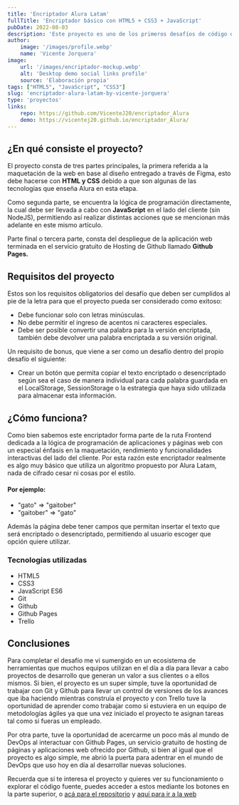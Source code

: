 ```yaml
---
title: 'Encriptador Alura Latam'
fullTitle: 'Encriptador básico con HTML5 + CSS3 + JavaScript'
pubDate: 2022-08-03
description: 'Este proyecto es uno de los primeros desafíos de código que desarrollé desde cero uniendo diferentes tecnologías web e infraestructura como servicio para desplegar el proyecto. Cabe mencionar que este proyecto está desarrollado como parte de la ruta ofrecida por Alura Latam en conjunto con Oracle y su programa Oracle One.'
author:
    image: '/images/profile.webp'
    name: 'Vicente Jorquera'
image:
    url: '/images/encriptador-mockup.webp'
    alt: 'Desktop demo social links profile'
    source: 'Elaboración propia'
tags: ["HTML5", "JavaScript", "CSS3"]
slug: 'encriptador-alura-latam-by-vicente-jorquera'
type: 'proyectos'
links:
    repo: https://github.com/VicenteJ20/encriptador_Alura
    demo: https://vicentej20.github.io/encriptador_Alura/
---
```


## ¿En qué consiste el proyecto?

El proyecto consta de tres partes principales, la primera referida a la maquetación de la web en base al diseño entregado a través de Figma, esto debe hacerse con **HTML y CSS** debido a que son algunas de las tecnologías que enseña Alura en esta etapa.

Como segunda parte, se encuentra la lógica de programación directamente, la cual debe ser llevada a cabo con **JavaScript** en el lado del cliente (sin NodeJS), permitiendo así realizar distintas acciones que se mencionan más adelante en este mismo artículo.

Parte final o tercera parte, consta del despliegue de la aplicación web terminada en el servicio gratuito de Hosting de Github llamado **Github Pages.**

## Requisitos del proyecto

Estos son los requisitos obligatorios del desafío que deben ser cumplidos al pie de la letra para que el proyecto pueda ser considerado como exitoso:

- Debe funcionar solo con letras minúsculas.
- No debe permitir el ingreso de acentos ni caracteres especiales.
- Debe ser posible convertir una palabra para la versión encriptada, también debe devolver una palabra encriptada a su versión original.

Un requisito de bonus, que viene a ser como un desafío dentro del propio desafío el siguiente:

- Crear un botón que permita copiar el texto encriptado o desencriptado según sea el caso de manera individual para cada palabra guardada en el LocalStorage, SessionStorage o la estrategia que haya sido utilizada para almacenar esta información.

## ¿Cómo funciona?

Como bien sabemos este encriptador forma parte de la ruta Frontend dedicada a la lógica de programación de aplicaciones y páginas web con un especial énfasis en la maquetación, rendimiento y funcionalidades interactivas del lado del cliente. Por esta razón este encriptador realmente es algo muy básico que utiliza un algoritmo propuesto por Alura Latam, nada de cifrado cesar ni cosas por el estilo.

#### Por ejemplo:

- "gato" => "gaitober"
- "gaitober" => "gato"

Además la página debe tener campos que permitan insertar el texto que será encriptado o desencriptado, permitiendo al usuario escoger que opción quiere utilizar.

### Tecnologías utilizadas

- HTML5
- CSS3
- JavaScript ES6
- Git
- Github
- Github Pages
- Trello

## Conclusiones

Para completar el desafío me vi sumergido en un ecosistema de herramientas que muchos equipos utilizan en el día a día para llevar a cabo proyectos de desarrollo que generan un valor a sus clientes o a ellos mismos. Si bien, el proyecto es un super simple, tuve la oportunidad de trabajar con Git y Github para llevar un control de versiones de los avances que iba haciendo mientras construía el proyecto y con Trello tuve la oportunidad de aprender como trabajar como si estuviera en un equipo de metodologías ágiles ya que una vez iniciado el proyecto te asignan tareas tal como si fueras un empleado.

Por otra parte, tuve la oportunidad de acercarme un poco más al mundo de DevOps al interactuar con Github Pages, un servicio gratuito de hosting de páginas y aplicaciones web ofrecido por Github, si bien al igual que el proyecto es algo simple, me abrió la puerta para adentrar en el mundo de DevOps que uso hoy en día al desarrollar nuevas soluciones.

Recuerda que si te interesa el proyecto y quieres ver su funcionamiento o explorar el código fuente, puedes acceder a estos mediante los botones en la parte superior, o [acá para el repositorio](https://github.com/VicenteJ20/encriptador_Alura) y [aquí para ir a la web](https://vicentej20.github.io/encriptador_Alura/)